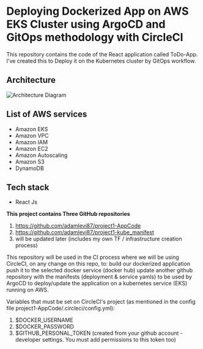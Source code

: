 # Deploying Dockerized App on AWS EKS Cluster using ArgoCD and GitOps methodology with CircleCI

This repository contains the code of the React application called ToDo-App. I've created this to Deploy it on the Kubernetes cluster by GitOps workflow.

## Architecture
![Architecture Diagram](https://cdn-images-1.medium.com/max/800/1*T5IRoSoiqT8qnYLUprsRUQ.png)

## List of AWS services
- Amazon EKS 
- Amazon VPC
- Amazon  IAM
- Amazon EC2
- Amazon Autoscaling 
- Amazon S3
- DynamoDB 

## Tech stack

- React Js

**This project contains Three GitHub repositories**

1. https://github.com/adamlevi87/project1-AppCode
2. https://github.com/adamlevi87/project1-kube_manifest
3. will be updated later (includes my own TF / infrastructure creation process)


This repository will be used in the CI process where we will be using CircleCI, on any change on this repo, to:
build our dockerized application
push it to the selected docker service (docker hub)
update another github repository with the manifests (deployment & service yamls) to be used by ArgoCD to deploy/update the application on a kubernetes service (EKS) running on AWS.

Variables that must be set on CircleCI's project (as mentioned in the config file project1-AppCode/.circleci/config.yml):
1. $DOCKER_USERNAME
2. $DOCKER_PASSWORD
3. $GITHUB_PERSONAL_TOKEN (created from your github account - developer settings. You must add permissions to this token too)


